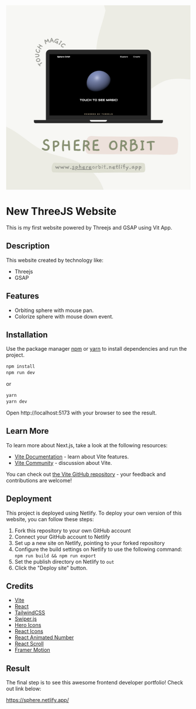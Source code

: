 ![alt text](https://github.com/khakiiman/SphereApp/blob/main/public/IntroPic.png?raw=true)

# New ThreeJS Website

This is my first website powered by Threejs and GSAP using Vit App.

## Description

This website created by technology like:

- Threejs
- GSAP

## Features

- Orbiting sphere with mouse pan.
- Colorize sphere with mouse down event.

## Installation

Use the package manager [npm](https://www.npmjs.com/) or [yarn](https://yarnpkg.com/) to install dependencies and run the project.

```cmd
npm install
npm run dev
```

or

```cmd
yarn
yarn dev
```

Open http://localhost:5173 with your browser to see the result.

## Learn More

To learn more about Next.js, take a look at the following resources:

- [Vite Documentation](https://vitejs.dev/guide/) - learn about Vite features.
- [Vite Community](https://dev.to/t/vite) - discussion about Vite.

You can check out [the Vite GitHub repository](https://github.com/vitejs/vite) - your feedback and contributions are welcome!

## Deployment

This project is deployed using Netlify. To deploy your own version of this website, you can follow these steps:

1. Fork this repository to your own GitHub account
2. Connect your GitHub account to Netlify
3. Set up a new site on Netlify, pointing to your forked repository
4. Configure the build settings on Netlify to use the following command: `npm run build && npm run export`
5. Set the publish directory on Netlify to `out`
6. Click the "Deploy site" button.

## Credits

- [Vite](https://vitejs.dev/)
- [React](https://reactjs.org/)
- [TailwindCSS](https://tailwindcss.com/)
- [Swiper.js](https://swiperjs.com/)
- [Hero Icons](https://heroicons.com/)
- [React Icons](https://react-icons.github.io/react-icons/)
- [React Animated Number](https://github.com/Leocardoso94/react-animated-number)
- [React Scroll](https://github.com/fisshy/react-scroll)
- [Framer Motion](https://www.framer.com/motion/)

## Result

The final step is to see this awesome frontend developer portfolio!
Check out link below:

https://sphere.netlify.app/
